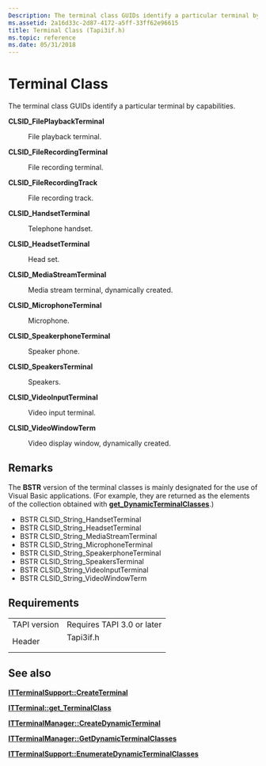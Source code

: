 ```yaml
---
Description: The terminal class GUIDs identify a particular terminal by capabilities.
ms.assetid: 2a16d33c-2d87-4172-a5ff-33ff62e96615
title: Terminal Class (Tapi3if.h)
ms.topic: reference
ms.date: 05/31/2018
---
```


# Terminal Class

The terminal class GUIDs identify a particular terminal by capabilities.

<dl> <dt>

<span id="CLSID_FilePlaybackTerminal"></span><span id="clsid_fileplaybackterminal"></span><span id="CLSID_FILEPLAYBACKTERMINAL"></span>**CLSID\_FilePlaybackTerminal**
</dt> <dd> <dl> <dt>



File playback terminal.


</dt> </dl> </dd> <dt>

<span id="CLSID_FileRecordingTerminal"></span><span id="clsid_filerecordingterminal"></span><span id="CLSID_FILERECORDINGTERMINAL"></span>**CLSID\_FileRecordingTerminal**
</dt> <dd> <dl> <dt>



File recording terminal.


</dt> </dl> </dd> <dt>

<span id="CLSID_FileRecordingTrack"></span><span id="clsid_filerecordingtrack"></span><span id="CLSID_FILERECORDINGTRACK"></span>**CLSID\_FileRecordingTrack**
</dt> <dd> <dl> <dt>



File recording track.


</dt> </dl> </dd> <dt>

<span id="CLSID_HandsetTerminal"></span><span id="clsid_handsetterminal"></span><span id="CLSID_HANDSETTERMINAL"></span>**CLSID\_HandsetTerminal**
</dt> <dd> <dl> <dt>



Telephone handset.


</dt> </dl> </dd> <dt>

<span id="CLSID_HeadsetTerminal"></span><span id="clsid_headsetterminal"></span><span id="CLSID_HEADSETTERMINAL"></span>**CLSID\_HeadsetTerminal**
</dt> <dd> <dl> <dt>



Head set.


</dt> </dl> </dd> <dt>

<span id="CLSID_MediaStreamTerminal"></span><span id="clsid_mediastreamterminal"></span><span id="CLSID_MEDIASTREAMTERMINAL"></span>**CLSID\_MediaStreamTerminal**
</dt> <dd> <dl> <dt>



Media stream terminal, dynamically created.


</dt> </dl> </dd> <dt>

<span id="CLSID_MicrophoneTerminal"></span><span id="clsid_microphoneterminal"></span><span id="CLSID_MICROPHONETERMINAL"></span>**CLSID\_MicrophoneTerminal**
</dt> <dd> <dl> <dt>



Microphone.


</dt> </dl> </dd> <dt>

<span id="CLSID_SpeakerphoneTerminal"></span><span id="clsid_speakerphoneterminal"></span><span id="CLSID_SPEAKERPHONETERMINAL"></span>**CLSID\_SpeakerphoneTerminal**
</dt> <dd> <dl> <dt>



Speaker phone.


</dt> </dl> </dd> <dt>

<span id="CLSID_SpeakersTerminal"></span><span id="clsid_speakersterminal"></span><span id="CLSID_SPEAKERSTERMINAL"></span>**CLSID\_SpeakersTerminal**
</dt> <dd> <dl> <dt>



Speakers.


</dt> </dl> </dd> <dt>

<span id="CLSID_VideoInputTerminal"></span><span id="clsid_videoinputterminal"></span><span id="CLSID_VIDEOINPUTTERMINAL"></span>**CLSID\_VideoInputTerminal**
</dt> <dd> <dl> <dt>



Video input terminal.


</dt> </dl> </dd> <dt>

<span id="CLSID_VideoWindowTerm"></span><span id="clsid_videowindowterm"></span><span id="CLSID_VIDEOWINDOWTERM"></span>**CLSID\_VideoWindowTerm**
</dt> <dd> <dl> <dt>



Video display window, dynamically created.


</dt> </dl> </dd> </dl>

## Remarks

The **BSTR** version of the terminal classes is mainly designated for the use of Visual Basic applications. (For example, they are returned as the elements of the collection obtained with [**get\_DynamicTerminalClasses**](https://msdn.microsoft.com/en-us/library/ms733178(v=VS.85).aspx).)

-   BSTR CLSID\_String\_HandsetTerminal
-   BSTR CLSID\_String\_HeadsetTerminal
-   BSTR CLSID\_String\_MediaStreamTerminal
-   BSTR CLSID\_String\_MicrophoneTerminal
-   BSTR CLSID\_String\_SpeakerphoneTerminal
-   BSTR CLSID\_String\_SpeakersTerminal
-   BSTR CLSID\_String\_VideoInputTerminal
-   BSTR CLSID\_String\_VideoWindowTerm

## Requirements



|                         |                                                                                      |
|-------------------------|--------------------------------------------------------------------------------------|
| TAPI version<br/> | Requires TAPI 3.0 or later<br/>                                                |
| Header<br/>       | <dl> <dt>Tapi3if.h</dt> </dl> |



## See also

<dl> <dt>

[**ITTerminalSupport::CreateTerminal**](https://msdn.microsoft.com/en-us/library/ms733172(v=VS.85).aspx)
</dt> <dt>

[**ITTerminal::get\_TerminalClass**](https://msdn.microsoft.com/en-us/library/ms733195(v=VS.85).aspx)
</dt> <dt>

[**ITTerminalManager::CreateDynamicTerminal**](/windows/desktop/api/Termmgr/nf-termmgr-itterminalmanager-createdynamicterminal)
</dt> <dt>

[**ITTerminalManager::GetDynamicTerminalClasses**](/windows/desktop/api/Termmgr/nf-termmgr-itterminalmanager-getdynamicterminalclasses)
</dt> <dt>

[**ITTerminalSupport::EnumerateDynamicTerminalClasses**](https://msdn.microsoft.com/en-us/library/ms733173(v=VS.85).aspx)
</dt> </dl>

 

 




